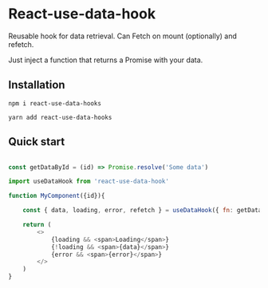 # React-use-data-hook

Reusable hook for data retrieval. Can Fetch on mount (optionally) and refetch. 

Just inject a function that returns a Promise with your data. 

## Installation

```
npm i react-use-data-hooks

yarn add react-use-data-hooks

```

## Quick start

```javascript

const getDataById = (id) => Promise.resolve('Some data')

import useDataHook from 'react-use-data-hook'

function MyComponent({id}){

    const { data, loading, error, refetch } = useDataHook({ fn: getDataById, initialFetch:true }, id);

    return (
        <>
            {loading && <span>Loading</span>}
            {!loading && <span>{data}</span>}
            {error && <span>{error}</span>}
        </>
    )
}

```

